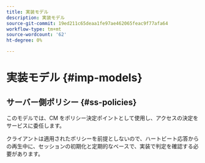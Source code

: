 ```yaml
---
title: 実装モデル
description: 実装モデル
source-git-commit: 19ed211c65deaa1fe97ae462065feac9f77afa64
workflow-type: tm+mt
source-wordcount: '62'
ht-degree: 0%

---
```



# 実装モデル {#imp-models}

## サーバー側ポリシー {#ss-policies}

このモデルでは、CM をポリシー決定ポイントとして使用し、アクセスの決定をサービスに委任します。

クライアントは適用されたポリシーを前提としないので、ハートビート応答からの再生中に、セッションの初期化と定期的なベースで、実装で判定を確認する必要があります。
